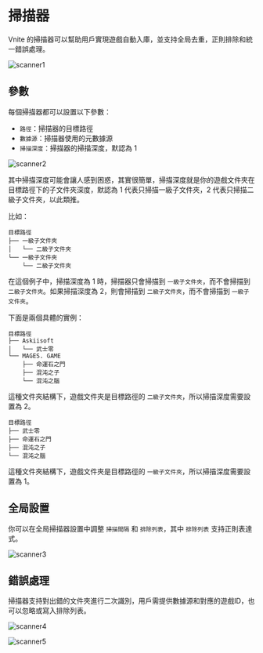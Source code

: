 # 掃描器

Vnite 的掃描器可以幫助用戶實現遊戲自動入庫，並支持全局去重，正則排除和統一錯誤處理。

![scanner1](https://img.timero.xyz/i/2025/04/18/68023670e9770.webp)

## 參數

每個掃描器都可以設置以下參數：

- `路徑`：掃描器的目標路徑
- `數據源`：掃描器使用的元數據源
- `掃描深度`：掃描器的掃描深度，默認為 1

![scanner2](https://img.timero.xyz/i/2025/04/18/6802368e74e7e.webp)

其中掃描深度可能會讓人感到困惑，其實很簡單，掃描深度就是你的遊戲文件夾在目標路徑下的子文件夾深度，默認為 1 代表只掃描一級子文件夾，2 代表只掃描二級子文件夾，以此類推。

比如：

```
目標路徑
├── 一級子文件夾
│   └── 二級子文件夾
└── 一級子文件夾
    └── 二級子文件夾
```

在這個例子中，掃描深度為 1 時，掃描器只會掃描到 `一級子文件夾`，而不會掃描到 `二級子文件夾`。如果掃描深度為 2，則會掃描到 `二級子文件夾`，而不會掃描到 `一級子文件夾`。

下面是兩個具體的實例：

```
目標路徑
├── Askiisoft
│   └── 武士零
└── MAGES. GAME
    ├── 命運石之門
    ├── 混沌之子
    └── 混沌之腦
```

這種文件夾結構下，遊戲文件夾是目標路徑的 `二級子文件夾`，所以掃描深度需要設置為 2。

```
目標路徑
├── 武士零
├── 命運石之門
├── 混沌之子
└── 混沌之腦
```

這種文件夾結構下，遊戲文件夾是目標路徑的 `一級子文件夾`，所以掃描深度需要設置為 1。

## 全局設置

你可以在全局掃描器設置中調整 `掃描間隔` 和 `排除列表`，其中 `排除列表` 支持正則表達式。

![scanner3](https://img.timero.xyz/i/2025/04/18/680236ac47a2c.webp)

## 錯誤處理

掃描器支持對出錯的文件夾進行二次識別，用戶需提供數據源和對應的遊戲ID，也可以忽略或寫入排除列表。

![scanner4](https://img.timero.xyz/i/2025/04/18/680236c38566b.webp)

![scanner5](https://img.timero.xyz/i/2025/04/18/680236d1db70a.webp)
